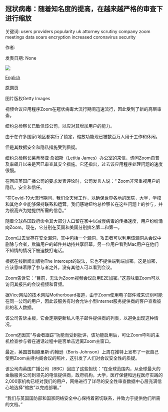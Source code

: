 ## 冠状病毒：随着知名度的提高，在越来越严格的审查下进行缩放

关键词: users providers popularity uk attorney scrutiny company zoom meetings data soars encryption increased coronavirus security

作者: 

发表日期: None

![](https://ichef.bbci.co.uk/news/1024/branded_news/57B1/production/_111494422_gettyimages-1207944440.jpg)

[English](Coronavirus%3A%20Zoom%20under%20increased%20scrutiny%20as%20popularity%20soars.md)

[原网页](https://www.bbc.com/news/business-52115434)

图片版权Getty Images

视频会议应用程序Zoom在冠状病毒大流行期间迅速流行，因此受到了新的高层审查。

纽约总检察长已致信该公司，以应对其增加用户的能力。

由于在许多国家/地区都实行了锁定，缩放功能现已被数百万人用于工作和休闲。

但是其数据安全和隐私措施受到质疑。

纽约总检察长莱蒂蒂亚·詹姆斯（Letitia James）办公室的来信，询问Zoom自普及率飙升以来是否已审查其安全措施。它还指出，过去该应用程序处理问题的速度很慢。

在回应英国广播公司的要求发表评论时，公司发言人说：“ Zoom非常重视用户的隐私，安全和信任。

“在Covid-19大流行期间，我们全天候工作，以确保世界各地的医院，大学，学校和其他企业能够保持联系和运营。我们感谢纽约总检察长在这些问题上的参与，并为很高兴为她提供所需的信息。”

随着全球各国政府命令其大部分人口留在家中以减慢病毒的传播速度，用户纷纷涌向Zoom。现在，它分别在英国和美国分别排名第二和第一。

Zoom过去曾存在安全漏洞，其中包括一个漏洞，攻击者可以利用该漏洞从会议中删除与会者，欺骗用户的邮件并劫持共享屏幕。另一位用户看到Mac用户在他们不知情的情况下被迫拨打电话。

根据在线新闻出版物The Intercept的说法，它也不提供端到端加密。这是加密，应该意味着除了参与者之外，没有其他人可以看到会议。

Zoom告诉它：“目前，无法为Zoom视频会议启用E2E加密。”这意味着Zoom可以访问其报告的会议视频和音频。

据Vice网站的技术网站Motherboard报道，由于Zoom使用电子邮件域来识别可能在同一公司的用户，因此该服务有时会允许小型Internet服务提供商的客户查看彼此的私人数据。

该公司告诉主板，它会定期更新私人电子邮件提供商的列表，以避免出现这种情况。

Zoom还因其“与会者跟踪”功能而受到批评，该功能启用后，可让Zoom呼叫的主机检查参与者在通话过程中是否单击远离Zoom主窗口。

最近，英国首相鲍里斯·约翰逊（Boris Johnson）上周在推特上发布了一张自己使用Zoom主持内阁会议的照片，这引发了人们对会议安全性的质疑。

该公司向英国广播公司（BBC）回应了这些担忧：“在全球范围内，从全球最大的金融服务公司到领先的电信提供商，政府机构，大学，医疗保健和远程医疗实践的2,000家机构已经对我们的用户，网络进行了详尽的安全性审查数据中心层充满信心地选择“缩放”以完成部署。”

“我们与英国国防部和国家网络安全中心保持着密切联系，并致力于提供他们所需的文档。”